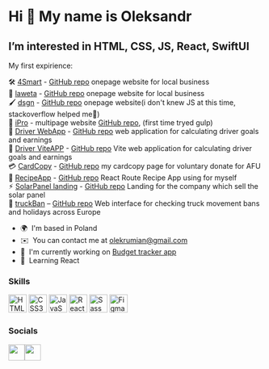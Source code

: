 Hi 👋 My name is Oleksandr
==========================

I’m interested in HTML, CSS, JS, React, SwiftUI
-------------------------------

My first expirience:

🛠 [4Smart](https://4smart.netlify.app/) - [GitHub repo](https://github.com/olekrumian/4smart) onepage website for local business<br>
🔧 [laweta](https://laweta.netlify.app/) - [GitHub repo](https://github.com/olekrumian/laweta) onepage website for local business<br>
🖌 [dsgn](https://dsgn-kolosov.netlify.app/) - [GitHub repo](https://github.com/olekrumian/dsgn) onepage website(i don't knew JS at this time, stackoverflow helped me🤪)<br>
📱 [iPro](https://iproserwis.pl/) - multipage website [GitHub repo](https://github.com/olekrumian/iPro.pl), (first time tryed gulp)<br>
🚛 [Driver WebApp](https://pracas.netlify.app/) - [GitHub repo](https://github.com/olekrumian/CPSamat) web application for calculating driver goals and earnings<br>
🚚 [Driver ViteAPP](https://workingtime-vite.netlify.app/) - [GitHub repo](https://github.com/olekrumian/workingTime-vite-app) Vite web application for calculating driver goals and earnings<br>
💳 [CardCopy](https://cardcopy.netlify.app/) - [GitHub repo](https://github.com/olekrumian/cardCopy) my cardcopy page for voluntary donate for AFU<br>
📔 [RecipeApp](https://route-recipe-app.netlify.app/) - [GitHub repo](https://github.com/olekrumian/recipeAPP-route) React Route Recipe App using for myself<br>
⚡︎  [SolarPanel landing](https://romstal-panel.netlify.app/) - [GitHub repo](https://github.com/olekrumian/RP) Landing for the company which sell the solar panel<br>
🚫 [truckBan](https://truckban.netlify.app/) – [GitHub repo](https://github.com/olekrumian/truckBan) Web interface for checking truck movement bans and holidays across Europe<br>

* 🌍  I'm based in Poland
* ✉️  You can contact me at [olekrumian@gmail.com](mailto:olekrumian@gmail.com)
* 🚀  I'm currently working on [Budget tracker app](http://github.com/olekrumian/budget-tracker-js)
* 🧠  Learning React

### Skills


<p align="left">
<a href="https://developer.mozilla.org/en-US/docs/Glossary/HTML5" target="_blank" rel="noreferrer"><img src="https://raw.githubusercontent.com/danielcranney/readme-generator/main/public/icons/skills/html5-colored.svg" width="36" height="36" alt="HTML5" /></a>
<a href="https://www.w3.org/TR/CSS/#css" target="_blank" rel="noreferrer"><img src="https://raw.githubusercontent.com/danielcranney/readme-generator/main/public/icons/skills/css3-colored.svg" width="36" height="36" alt="CSS3" /></a>
<a href="https://developer.mozilla.org/en-US/docs/Web/JavaScript" target="_blank" rel="noreferrer"><img src="https://raw.githubusercontent.com/danielcranney/readme-generator/main/public/icons/skills/javascript-colored.svg" width="36" height="36" alt="JavaScript" /></a>
<a href="https://reactjs.org/" target="_blank" rel="noreferrer"><img src="https://raw.githubusercontent.com/danielcranney/readme-generator/main/public/icons/skills/react-colored.svg" width="36" height="36" alt="React" /></a>
<a href="https://sass-lang.com/" target="_blank" rel="noreferrer"><img src="https://raw.githubusercontent.com/danielcranney/readme-generator/main/public/icons/skills/sass-colored.svg" width="36" height="36" alt="Sass" /></a>
<a href="https://www.figma.com/" target="_blank" rel="noreferrer"><img src="https://raw.githubusercontent.com/danielcranney/readme-generator/main/public/icons/skills/figma-colored.svg" width="36" height="36" alt="Figma" /></a>
</p>


### Socials

<p align="left"> <a href="https://discord.com/users/olekrumian#0883" target="_blank" rel="noreferrer"><img src="https://raw.githubusercontent.com/danielcranney/readme-generator/main/public/icons/socials/discord.svg" width="32" height="32" /></a><a href="https://www.twitter.com/olekrumian" target="_blank" rel="noreferrer"><img src="https://raw.githubusercontent.com/danielcranney/readme-generator/main/public/icons/socials/twitter.svg" width="32" height="32" /></a></p>
